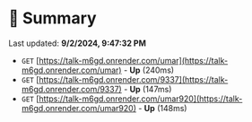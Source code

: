 # 📖 Summary
Last updated: **9/2/2024, 9:47:32 PM**

- `GET` [https://talk-m6gd.onrender.com/umar](https://talk-m6gd.onrender.com/umar) - **Up** (240ms)
- `GET` [https://talk-m6gd.onrender.com/9337](https://talk-m6gd.onrender.com/9337) - **Up** (147ms)
- `GET` [https://talk-m6gd.onrender.com/umar920](https://talk-m6gd.onrender.com/umar920) - **Up** (148ms)

